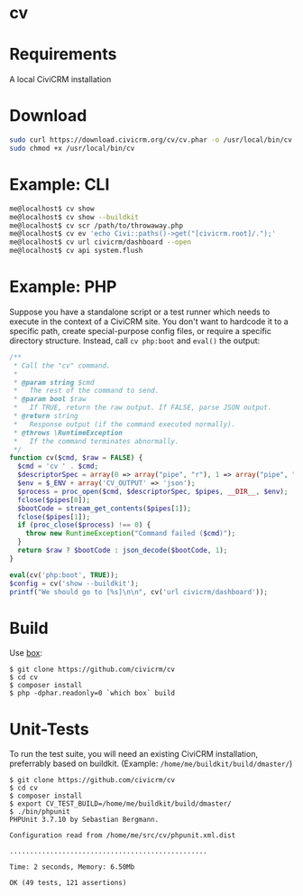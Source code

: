 cv
==

Requirements
============

A local CiviCRM installation

Download
========

```bash
sudo curl https://download.civicrm.org/cv/cv.phar -o /usr/local/bin/cv
sudo chmod +x /usr/local/bin/cv
```

Example: CLI
============

```bash
me@localhost$ cv show
me@localhost$ cv show --buildkit
me@localhost$ cv scr /path/to/throwaway.php
me@localhost$ cv ev 'echo Civi::paths()->get("[civicrm.root]/.");'
me@localhost$ cv url civicrm/dashboard --open
me@localhost$ cv api system.flush
```

Example: PHP
============

Suppose you have a standalone script or a test runner which needs to execute
in the context of a CiviCRM site.  You don't want to hardcode it to a
specific path, create special-purpose config files, or require a specific
directory structure.  Instead, call `cv php:boot` and `eval()` the output:

```php
/**
 * Call the "cv" command.
 *
 * @param string $cmd
 *   The rest of the command to send.
 * @param bool $raw
 *   If TRUE, return the raw output. If FALSE, parse JSON output.
 * @return string
 *   Response output (if the command executed normally).
 * @throws \RuntimeException
 *   If the command terminates abnormally.
 */
function cv($cmd, $raw = FALSE) {
  $cmd = 'cv ' . $cmd;
  $descriptorSpec = array(0 => array("pipe", "r"), 1 => array("pipe", "w"), 2 => STDERR);
  $env = $_ENV + array('CV_OUTPUT' => 'json');
  $process = proc_open($cmd, $descriptorSpec, $pipes, __DIR__, $env);
  fclose($pipes[0]);
  $bootCode = stream_get_contents($pipes[1]);
  fclose($pipes[1]);
  if (proc_close($process) !== 0) {
    throw new RuntimeException("Command failed ($cmd)");
  }
  return $raw ? $bootCode : json_decode($bootCode, 1);
}

eval(cv('php:boot', TRUE));
$config = cv('show --buildkit');
printf("We should go to [%s]\n\n", cv('url civicrm/dashboard'));
```

Build
=====

Use [box](http://box-project.github.io/box2/):

```
$ git clone https://github.com/civicrm/cv
$ cd cv
$ composer install
$ php -dphar.readonly=0 `which box` build
```

Unit-Tests
==========

To run the test suite, you will need an existing CiviCRM installation,
preferrably based on buildkit. (Example: `/home/me/buildkit/build/dmaster/`)

```
$ git clone https://github.com/civicrm/cv
$ cd cv
$ composer install
$ export CV_TEST_BUILD=/home/me/buildkit/build/dmaster/
$ ./bin/phpunit
PHPUnit 3.7.10 by Sebastian Bergmann.

Configuration read from /home/me/src/cv/phpunit.xml.dist

.................................................

Time: 2 seconds, Memory: 6.50Mb

OK (49 tests, 121 assertions)
```
